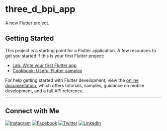 # three_d_bpi_app  
A new Flutter project.

## Getting Started  
This project is a starting point for a Flutter application. A few resources to get you started if this is your first Flutter project:

- [Lab: Write your first Flutter app](https://docs.flutter.dev/get-started/codelab)  
- [Cookbook: Useful Flutter samples](https://docs.flutter.dev/cookbook)  

For help getting started with Flutter development, view the [online documentation](https://docs.flutter.dev/), which offers tutorials, samples, guidance on mobile development, and a full API reference.

---

## Connect with Me  

[![Instagram](https://img.shields.io/badge/Instagram-Usama_Malik-orange)](https://www.instagram.com/YOUR_USERNAME)
[![Facebook](https://img.shields.io/badge/Facebook-Usama__Malik-blue)](https://www.facebook.com/YOUR_USERNAME)
[![Twitter](https://img.shields.io/badge/Twitter-Usama_Malik-black)](https://www.twitter.com/i__am__usama)
[![LinkedIn](https://img.shields.io/badge/LinkedIn-Usama_Malik-brightgreen)](https://www.linkedin.com/in/YOUR_USERNAME)  
